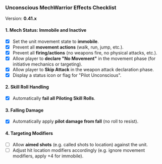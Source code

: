 ﻿### Unconscious MechWarrior Effects Checklist
Version: **0.41.x**

#### 1. Mech Status: Immobile and Inactive

* [x] Set the unit movement state to **immobile**.
* [x] Prevent all **movement actions** (walk, run, jump, etc.).
* [x] Prevent all **firing/actions** (no weapons fire, no physical attacks, etc.).
* [x] Allow player to **declare "No Movement"** in the movement phase (for initiative mechanics or targeting).
* [x] Allow player to **Skip Attack** in the weapon attack declaration phase.
* [x] Display a status icon or flag for "Pilot Unconscious".

#### 2. Skill Roll Handling

* [x] Automatically **fail all Piloting Skill Rolls**.

#### 3. Falling Damage
* [x] Automatically apply **pilot damage from fall** (no roll to resist).

#### 4. Targeting Modifiers
* [ ] Allow **aimed shots** (e.g. called shots to location) against the unit.
* [ ] Adjust hit location modifiers accordingly (e.g. ignore movement modifiers, apply +4 for immobile).